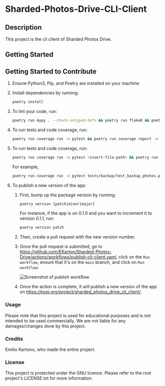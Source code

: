 # Sharded-Photos-Drive-CLI-Client

## Description

This project is the cli client of Sharded Photos Drive.

## Getting Started

## Getting Started to Contribute

1. Ensure Python3, Pip, and Poetry are installed on your machine

2. Install dependencies by running:

   ```bash
   poetry install
   ```

3. To lint your code, run:

   ```bash
   poetry run mypy . --check-untyped-defs && poetry run flake8 && poetry run black .
   ```

4. To run tests and code coverage, run:

   ```bash
   poetry run coverage run -m pytest && poetry run coverage report -m
   ```

5. To run tests and code coverage, run:

   ```bash
   poetry run coverage run -m pytest <insert-file-path> && poetry run coverage report -m
   ```

   For example,

   ```bash
   poetry run coverage run -m pytest tests/backup/test_backup_photos.py && poetry run coverage report -m
   ```

6. To publish a new version of the app:

   1. First, bump up the package version by running:

      ```bash
      poetry version [patch|minor|major]
      ```

      For instance, if the app is on 0.1.0 and you want to increment it to version 0.1.1, run:

      ```bash
      poetry version patch
      ```

   2. Then, create a pull request with the new version number.

   3. Once the pull request is submitted, go to <https://github.com/EKarton/Sharded-Photos-Drive/actions/workflows/publish-cli-client.yaml>, click on the `Run workflow`, ensure that it's on the `main` branch, and click on `Run workflow`:

      ![Screenshot of publish workflow](docs/images/publish-cli-client-screenshot.png)

   4. Once the action is complete, it will publish a new version of the app on <https://pypi.org/project/sharded_photos_drive_cli_client/>.

### Usage

Please note that this project is used for educational purposes and is not intended to be used commercially. We are not liable for any damages/changes done by this project.

### Credits

Emilio Kartono, who made the entire project.

### License

This project is protected under the GNU licence. Please refer to the root project's LICENSE.txt for more information.
